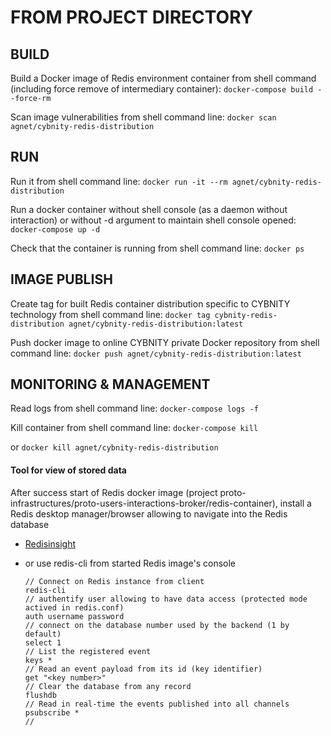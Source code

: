 # FROM PROJECT DIRECTORY

## BUILD
Build a Docker image of Redis environment container from shell command (including force remove of intermediary container):
`docker-compose build --force-rm`

Scan image vulnerabilities from shell command line:
`docker scan agnet/cybnity-redis-distribution`

## RUN
Run it from shell command line:
`docker run -it --rm agnet/cybnity-redis-distribution`

Run a docker container without shell console (as a daemon without interaction) or without -d argument to maintain shell console opened:
`docker-compose up -d`

Check that the container is running from shell command line:
`docker ps`

## IMAGE PUBLISH
Create tag for built Redis container distribution specific to CYBNITY technology from shell command line:
`docker tag cybnity-redis-distribution agnet/cybnity-redis-distribution:latest`

Push docker image to online CYBNITY private Docker repository from shell command line:
`docker push agnet/cybnity-redis-distribution:latest`

## MONITORING & MANAGEMENT
Read logs from shell command line:
`docker-compose logs -f`

Kill container from shell command line:
`docker-compose kill`

or
`docker kill agnet/cybnity-redis-distribution`

#### Tool for view of stored data
After success start of Redis docker image (project proto-infrastructures/proto-users-interactions-broker/redis-container), install a Redis desktop manager/browser allowing to navigate into the Redis database
- [Redisinsight](https://developer.redis.com/explore/redisinsightv2/getting-started/#step-1-download-redisinsight)

- or use redis-cli from started Redis image's console

    ```shell
    // Connect on Redis instance from client
    redis-cli
    // authentify user allowing to have data access (protected mode actived in redis.conf)
    auth username password
    // connect on the database number used by the backend (1 by default)
    select 1
    // List the registered event
    keys *
    // Read an event payload from its id (key identifier)
    get "<key number>"
    // Clear the database from any record
    flushdb
    // Read in real-time the events published into all channels
    psubscribe *
    //
    ```
